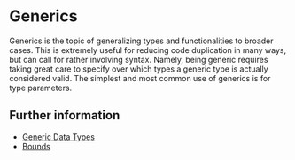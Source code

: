 # Generics

Generics is the topic of generalizing types and functionalities to broader
cases. This is extremely useful for reducing code duplication in many ways, but
can call for rather involving syntax. Namely, being generic requires taking
great care to specify over which types a generic type is actually considered
valid. The simplest and most common use of generics is for type parameters.

## Further information

- [Generic Data
  Types](https://doc.rust-lang.org/stable/book/ch10-01-syntax.html)
- [Bounds](https://doc.rust-lang.org/rust-by-example/generics/bounds.html)
